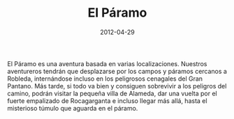﻿---
title: 'El Páramo'
summary: 'Una entretenida aventura que casi podrían considerarse una suma de varias en las que los aventureros tendrán que ir correteando de un lado a otro resolviendo las diferentes misiones impuestas.'
authors:
  - Pedro Gil
date: 2012-04-29
type: post
categories:
- Holocubierta
tags:
- Exploración
- Investigación
- Urbano
- Exterior
minlevels: "2"
maxlevels: "4"
prices: gratis
session: "3"
mincharacters: "4"
maxcharacters: "6"
eval: oficial
cover: "el-paramo.jpg"
download: "el-paramo.pdf"
moreinfo: "https://www.holocubierta.com/catalog-hid/rpgs-cat-hid/aelmde-downloads-menu"
license: "OGL"
draft: false

---

El Páramo es una aventura basada en varias localizaciones. Nuestros aventureros tendrán que desplazarse por los campos y páramos cercanos a Robleda, internándose incluso en los peligrosos cenagales del Gran Pantano.
Más tarde, si todo va bien y consiguen sobrevivir a los peligros del camino, podrán visitar la pequeña villa de Alameda, dar una vuelta por el fuerte empalizado de Rocagarganta e incluso llegar más allá, hasta el misterioso túmulo que
aguarda en el páramo.